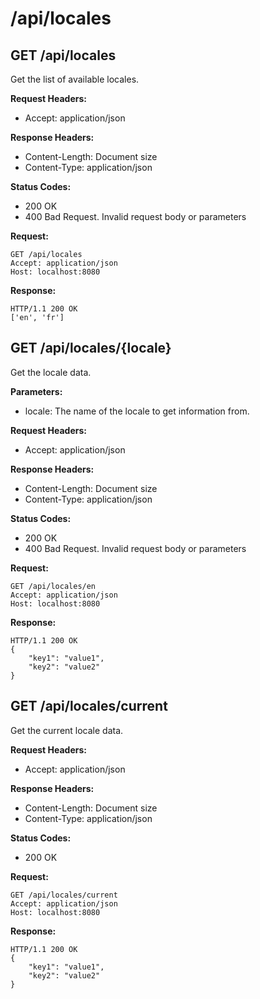 # /api/locales

## GET /api/locales

Get the list of available locales.

**Request Headers:**

- Accept: application/json

**Response Headers:**

- Content-Length: Document size
- Content-Type: application/json

**Status Codes:**

- 200 OK
- 400 Bad Request. Invalid request body or parameters

**Request:**

    GET /api/locales
    Accept: application/json
    Host: localhost:8080

**Response:**

    HTTP/1.1 200 OK
    ['en', 'fr']

## GET /api/locales/{locale}

Get the locale data.

**Parameters:**

- locale: The name of the locale to get information from.

**Request Headers:**

- Accept: application/json

**Response Headers:**

- Content-Length: Document size
- Content-Type: application/json

**Status Codes:**

- 200 OK
- 400 Bad Request. Invalid request body or parameters

**Request:**

    GET /api/locales/en
    Accept: application/json
    Host: localhost:8080

**Response:**

    HTTP/1.1 200 OK
    {
        "key1": "value1",
        "key2": "value2"
    }

## GET /api/locales/current

Get the current locale data.

**Request Headers:**

- Accept: application/json

**Response Headers:**

- Content-Length: Document size
- Content-Type: application/json

**Status Codes:**

- 200 OK

**Request:**

    GET /api/locales/current
    Accept: application/json
    Host: localhost:8080

**Response:**

    HTTP/1.1 200 OK
    {
        "key1": "value1",
        "key2": "value2"
    }
